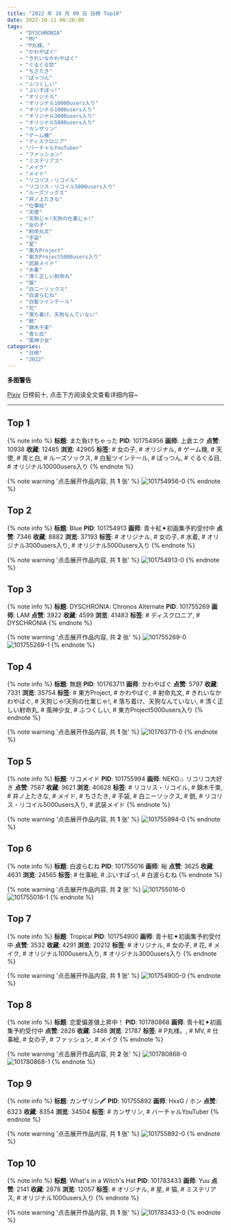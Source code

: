 ```yaml
---
title: "2022 年 10 月 09 日 日榜 Top10"
date: 2022-10-11 06:26:08
tags:
    - "DYSCHRONIA"
    - "MV"
    - "P丸様。"
    - "かわやばぐ"
    - "きれいなかわやばぐ"
    - "ぐるぐる目"
    - "ちさたき"
    - "ぱっつん"
    - "ふつくしい"
    - "ぶいすぽっ!"
    - "オリジナル"
    - "オリジナル10000users入り"
    - "オリジナル1000users入り"
    - "オリジナル3000users入り"
    - "オリジナル5000users入り"
    - "カンザリン"
    - "ゲーム機"
    - "ディスクロニア"
    - "バーチャルYouTuber"
    - "ファッション"
    - "ミステリアス"
    - "メイク"
    - "メイド"
    - "リコリス・リコイル"
    - "リコリス・リコイル5000users入り"
    - "ルーズソックス"
    - "井ノ上たきな"
    - "仕事絵"
    - "天使"
    - "天狗じゃ!天狗の仕業じゃ!"
    - "女の子"
    - "射命丸文"
    - "手袋"
    - "星"
    - "東方Project"
    - "東方Project5000users入り"
    - "武装メイド"
    - "水着"
    - "清く正しい射命丸"
    - "猫"
    - "白ニーソックス"
    - "白波らむね"
    - "白髪ツインテール"
    - "花"
    - "落ち着け、天狗なんていない"
    - "銃"
    - "錦木千束"
    - "青と白"
    - "風神少女"
categories:
    - "日榜"
    - "2022"
---
```


<i class="fa fa-triangle-exclamation"></i>**多图警告**<i class="fa fa-triangle-exclamation"></i>

[Pixiv](https://www.pixiv.net/) 日榜前十, 点击下方阅读全文查看详细内容~

<!-- more -->

---

## Top 1

{% note info %}
**标题**: また負けちゃった
**PID**: 101754956 **画师**: 上倉エク
**点赞**: 10938 **收藏**: 12485 **浏览**: 42965
**标签**: # 女の子, # オリジナル, # ゲーム機, # 天使, # 青と白, # ルーズソックス, # 白髪ツインテール, # ぱっつん, # ぐるぐる目, # オリジナル10000users入り
{% endnote %}

{% note warning '点击展开作品内容, 共 **1** 张' %}
![101754956-0](https://i.pixiv.re/img-original/img/2022/10/08/00/00/13/101754956_p0.jpg)
{% endnote %}

## Top 2

{% note info %}
**标题**: Blue
**PID**: 101754913 **画师**: 青十紅✦初画集予約受付中
**点赞**: 7346 **收藏**: 8882 **浏览**: 37193
**标签**: # オリジナル, # 女の子, # 水着, # オリジナル3000users入り, # オリジナル5000users入り
{% endnote %}

{% note warning '点击展开作品内容, 共 **1** 张' %}
![101754913-0](https://i.pixiv.re/img-original/img/2022/10/08/00/00/07/101754913_p0.jpg)
{% endnote %}

## Top 3

{% note info %}
**标题**: DYSCHRONIA: Chronos Alternate
**PID**: 101755269 **画师**: LAM
**点赞**: 3922 **收藏**: 4599 **浏览**: 41483
**标签**: # ディスクロニア, # DYSCHRONIA
{% endnote %}

{% note warning '点击展开作品内容, 共 **2** 张' %}
![101755269-0](https://i.pixiv.re/img-original/img/2022/10/08/00/04/46/101755269_p0.jpg)
![101755269-1](https://i.pixiv.re/img-original/img/2022/10/08/00/04/46/101755269_p1.jpg)
{% endnote %}

## Top 4

{% note info %}
**标题**: 無題
**PID**: 101763711 **画师**: かわやばぐ
**点赞**: 5797 **收藏**: 7331 **浏览**: 35754
**标签**: # 東方Project, # かわやばぐ, # 射命丸文, # きれいなかわやばぐ, # 天狗じゃ!天狗の仕業じゃ!, # 落ち着け、天狗なんていない, # 清く正しい射命丸, # 風神少女, # ふつくしい, # 東方Project5000users入り
{% endnote %}

{% note warning '点击展开作品内容, 共 **1** 张' %}
![101763711-0](https://i.pixiv.re/img-original/img/2022/10/08/11/22/49/101763711_p0.jpg)
{% endnote %}

## Top 5

{% note info %}
**标题**: リコメイド
**PID**: 101755994 **画师**: NEKO♨ リコリコ大好き
**点赞**: 7587 **收藏**: 9621 **浏览**: 40628
**标签**: # リコリス・リコイル, # 錦木千束, # 井ノ上たきな, # メイド, # ちさたき, # 手袋, # 白ニーソックス, # 銃, # リコリス・リコイル5000users入り, # 武装メイド
{% endnote %}

{% note warning '点击展开作品内容, 共 **1** 张' %}
![101755994-0](https://i.pixiv.re/img-original/img/2022/10/08/17/37/14/101755994_p0.jpg)
{% endnote %}

## Top 6

{% note info %}
**标题**: 白波らむね
**PID**: 101755016 **画师**: 裕
**点赞**: 3625 **收藏**: 4631 **浏览**: 24565
**标签**: # 仕事絵, # ぶいすぽっ!, # 白波らむね
{% endnote %}

{% note warning '点击展开作品内容, 共 **2** 张' %}
![101755016-0](https://i.pixiv.re/img-original/img/2022/10/08/00/00/21/101755016_p0.jpg)
![101755016-1](https://i.pixiv.re/img-original/img/2022/10/08/00/00/21/101755016_p1.jpg)
{% endnote %}

## Top 7

{% note info %}
**标题**: Tropical
**PID**: 101754900 **画师**: 青十紅✦初画集予約受付中
**点赞**: 3532 **收藏**: 4291 **浏览**: 20212
**标签**: # オリジナル, # 女の子, # 花, # メイク, # オリジナル1000users入り, # オリジナル3000users入り
{% endnote %}

{% note warning '点击展开作品内容, 共 **1** 张' %}
![101754900-0](https://i.pixiv.re/img-original/img/2022/10/08/00/00/05/101754900_p0.jpg)
{% endnote %}

## Top 8

{% note info %}
**标题**: 恋愛偏差値上昇中！
**PID**: 101780868 **画师**: 青十紅✦初画集予約受付中
**点赞**: 2826 **收藏**: 3488 **浏览**: 21787
**标签**: # P丸様。, # MV, # 仕事絵, # 女の子, # ファッション, # メイク
{% endnote %}

{% note warning '点击展开作品内容, 共 **2** 张' %}
![101780868-0](https://i.pixiv.re/img-original/img/2022/10/09/00/27/17/101780868_p0.jpg)
![101780868-1](https://i.pixiv.re/img-original/img/2022/10/09/00/27/17/101780868_p1.jpg)
{% endnote %}

## Top 9

{% note info %}
**标题**: カンザリン🖍️
**PID**: 101755892 **画师**: HxxG / ホン
**点赞**: 6323 **收藏**: 8354 **浏览**: 34504
**标签**: # カンザリン, # バーチャルYouTuber
{% endnote %}

{% note warning '点击展开作品内容, 共 **1** 张' %}
![101755892-0](https://i.pixiv.re/img-original/img/2022/10/08/00/25/48/101755892_p0.png)
{% endnote %}

## Top 10

{% note info %}
**标题**: What's in a Witch's Hat
**PID**: 101783433 **画师**: Yuu
**点赞**: 2141 **收藏**: 2878 **浏览**: 12057
**标签**: # オリジナル, # 星, # 猫, # ミステリアス, # オリジナル1000users入り
{% endnote %}

{% note warning '点击展开作品内容, 共 **1** 张' %}
![101783433-0](https://i.pixiv.re/img-original/img/2022/10/09/02/34/36/101783433_p0.jpg)
{% endnote %}
